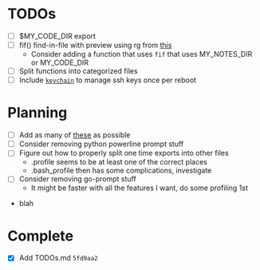 TODOs
=====

- [ ] $MY_CODE_DIR export
- [ ] fif() find-in-file with preview using rg from [this](http://bit.ly/2L7PIhi)
    - Consider adding a function that uses `fif` that uses MY_NOTES_DIR or MY_CODE_DIR
- [ ] Split functions into categorized files
- [ ] Include [`keychain`](https://www.funtoo.org/Keychain) to manage ssh keys once per reboot

Planning
========

- [ ] Add as many of [these](http://bit.ly/2L7PIhi) as possible
- [ ] Consider removing python powerline prompt stuff
- [ ] Figure out how to properly split one time exports into other files
    - .profile seems to be at least one of the correct places
    - .bash_profile then has some complications, investigate
- [ ] Consider removing go-prompt stuff
    - It might be faster with all the features I want, do some profiling 1st
- blah


Complete
========

- [x] Add TODOs.md `5fd9aa2`
